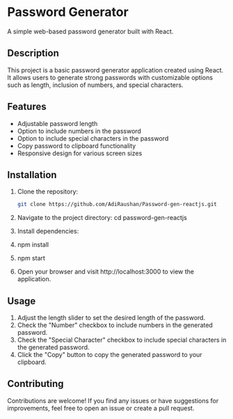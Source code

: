 # Password Generator

A simple web-based password generator built with React.

## Description

This project is a basic password generator application created using React. It allows users to generate strong passwords with customizable options such as length, inclusion of numbers, and special characters.

## Features

- Adjustable password length
- Option to include numbers in the password
- Option to include special characters in the password
- Copy password to clipboard functionality
- Responsive design for various screen sizes

## Installation

1. Clone the repository:

   ```bash
   git clone https://github.com/AdiRaushan/Password-gen-reactjs.git

2. Navigate to the project directory:
   cd password-gen-reactjs
   
4. Install dependencies:
5.  npm install

6. npm start

7. Open your browser and visit http://localhost:3000 to view the application.



## Usage
1. Adjust the length slider to set the desired length of the password.
2. Check the "Number" checkbox to include numbers in the generated password.
3. Check the "Special Character" checkbox to include special characters in the generated password.
4. Click the "Copy" button to copy the generated password to your clipboard.

## Contributing
Contributions are welcome! If you find any issues or have suggestions for improvements, feel free to open an issue or create a pull request.
